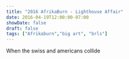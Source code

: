 ```yaml
---
title: "2016 AfrikaBurn - Lighthouse Affair"
date: 2016-04-19T12:00:00-07:00
showDate: false
draft: false
tags: ["Afrikaburn","big art", "brls"]
---
```


When the swiss and americans collide